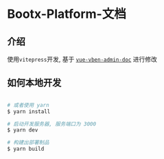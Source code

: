 # Bootx-Platform-文档


## 介绍
使用`vitepress`开发, 基于 [`vue-vben-admin-doc`](https://github.com/vbenjs/vue-vben-admin-doc) 进行修改

## 如何本地开发

```bash

# 或者使用 yarn
$ yarn install

# 启动开发服务器, 服务端口为 3000
$ yarn dev

# 构建出部署制品
$ yarn build

```
